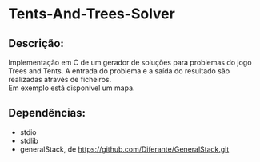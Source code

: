 # Tents-And-Trees-Solver
## Descrição:
Implementação em C de um gerador de soluções para problemas do jogo Trees and Tents. A entrada do problema e a saída do resultado são realizadas através de ficheiros.  
Em exemplo está disponível um mapa.
## Dependências:
- stdio
- stdlib
- generalStack, de https://github.com/Diferante/GeneralStack.git
